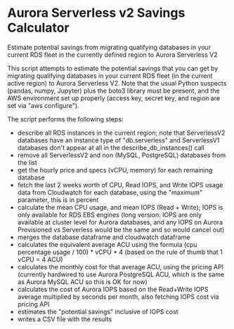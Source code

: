 # Aurora Serverless v2 Savings Calculator
Estimate potential savings from migrating qualifying databases in your current RDS fleet in the currently defined region to Aurora Serverless V2

This script attempts to estimate the potential savings that you can get by migrating qualifying databases in your current RDS fleet (in the current active region) to Aurora Serverless V2.  Note that the usual Python suspects (pandas, numpy, Jupyter) plus the boto3 library must be present, and the AWS environment set up properly (access key, secret key, and region are set via "aws configure").

The script performs the following steps:

- describe all RDS instances in the current region; note that ServerlessV2 databases have an instance type of "db.serverless" and ServerlessV1 databases don't appear at all in the describe_db_instances() call
- remove all ServerlessV2 and non (MySQL, PostgreSQL) databases from the list
- get the hourly price and specs (vCPU, memory) for each remaining database
- fetch the last 2 weeks worth of CPU, Read IOPS, and Write IOPS usage data from Cloudwatch for each database,  using the "maximum" parameter, this is in percent
- calculate the mean CPU usage, and mean IOPS (Read + Write); IOPS is only available for RDS EBS engines (long version: IOPS are only available at cluster level for Aurora databases, and any IOPS on Aurora Provisioned vs Serverless would be the same and so would cancel out)
- merges the database dataframe and cloudwatch dataframe
- calculates the equivalent average ACU using the formula (cpu percentage usage / 100) * vCPU * 4 (based on the rule of thumb that 1 vCPU = 4 ACU)
- calculates the monthly cost for that average ACU, using the pricing API (currently hardwired to use Aurora PostgreSQL ACU, which is the same as Aurora MySQL ACU so this is OK for now)
- calculates the cost of Aurora IOPS based on the Read+Write IOPS average multiplied by seconds per month, also fetching IOPS cost via pricing API
- estimates the "potential savings" inclusive of IOPS cost
- writes a CSV file with the results
